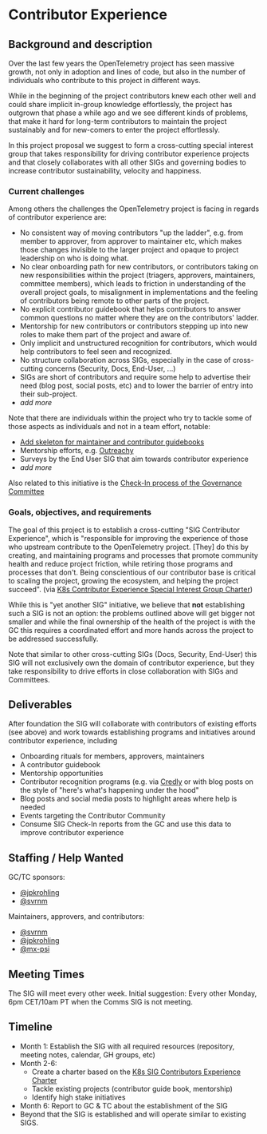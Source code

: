 # Contributor Experience

## Background and description

Over the last few years the OpenTelemetry project has seen massive growth, not
only in adoption and lines of code, but also in the number of individuals who
contribute to this project in different ways.

While in the beginning of the project contributors knew each other well and
could share implicit in-group knowledge effortlessly, the project has outgrown that
phase a while ago and we see different kinds of problems, that make it hard
for long-term contributors to maintain the project sustainably and for new-comers
to enter the project effortlessly.

In this project proposal we suggest to form a cross-cutting special interest group
that takes responsibility for driving contributor experience projects and that
closely collaborates with all other SIGs and governing bodies to increase contributor
sustainability, velocity and happiness.

### Current challenges

Among others the challenges the OpenTelemetry project is facing in regards of
contributor experience are:

* No consistent way of moving contributors "up the ladder", e.g. from member to
  approver, from approver to maintainer etc, which makes those changes invisible
  to the larger project and opaque to project leadership on who is doing
  what.
* No clear onboarding path for new contributors, or contributors taking on new
  responsibilities within the project (triagers, approvers, maintainers, committee
  members), which leads to friction in understanding of the overall project goals,
  to misalignment in implementations and the feeling of contributors being remote
  to other parts of the project.
* No explicit contributor guidebook that helps contributors to answer common
  questions no matter where they are on the contributors' ladder.
* Mentorship for new contributors or contributors stepping up into new roles to
  make them part of the project and aware of.  
* Only implicit and unstructured recognition for contributors, which would help
  contributors to feel seen and recognized.
* No structure collaboration across SIGs, especially in the case of cross-cutting
  concerns (Security, Docs, End-User, ...)
* SIGs are short of contributors and require some help to advertise their need
  (blog post, social posts, etc) and to lower the barrier of entry into their
  sub-project.
* _add more_

Note that there are individuals within the project who try to tackle some of those
aspects as individuals and not in a team effort, notable:

* [Add skeleton for maintainer and contributor guidebooks](https://github.com/open-telemetry/community/pull/2051)
* Mentorship efforts, e.g. [Outreachy](https://cloud-native.slack.com/archives/C060GFUL0P6)
* Surveys by the End User SIG that aim towards contributor experience
* _add more_

Also related to this initiative is the [Check-In process of the Governance Committee](https://github.com/open-telemetry/community/blob/main/gc-check-ins.md)

### Goals, objectives, and requirements

The goal of this project is to establish a cross-cutting "SIG Contributor Experience",
which is "responsible for improving the experience of those who upstream contribute to
the OpenTelemetry project. [They] do this by creating, and maintaining programs and processes that promote community health and reduce project friction, while retiring those programs and processes that don't. Being conscientious of our contributor base is critical to scaling the project, growing the ecosystem, and helping the project succeed". (via [K8s Contributor Experience Special Interest Group Charter](https://github.com/kubernetes/community/blob/master/sig-contributor-experience/charter.md))

While this is "yet another SIG" initiative, we believe that **not** establishing
such a SIG is not an option: the problems outlined above will get bigger not
smaller and while the final ownership of the health of the project is with the GC
this requires a coordinated effort and more hands across the project to be addressed
successfully.

Note that similar to other cross-cutting SIGs (Docs, Security, End-User) this SIG will not exclusively own
the domain of contributor experience, but they take responsibility to drive efforts in close collaboration
with SIGs and Committees.

## Deliverables

After foundation the SIG will collaborate with contributors of existing efforts
(see above) and work towards establishing programs and initiatives around contributor
experience, including

* Onboarding rituals for members, approvers, maintainers
* A contributor guidebook
* Mentorship opportunities
* Contributor recognition programs (e.g. via [Credly](https://credly.com) or with blog posts on the style of "here's what's happening under the hood"
* Blog posts and social media posts to highlight areas where help is needed
* Events targeting the Contributor Community
* Consume SIG Check-In reports from the GC and use this data to improve contributor experience

## Staffing / Help Wanted

GC/TC sponsors:

* [@jpkrohling](https://github.com/jpkrohling)
* [@svrnm](https://github.com/svrnm)
  
Maintainers, approvers, and contributors:

* [@svrnm](https://github.com/svrnm)
* [@jpkrohling](https://github.com/jpkrohling)
* [@mx-psi](https://github.com/mx-psi)

## Meeting Times

The SIG will meet every other week. Initial suggestion: Every other Monday, 6pm CET/10am PT when
the Comms SIG is not meeting.

## Timeline

* Month 1: Establish the SIG with all required resources (repository, meeting notes, calendar, GH groups, etc)
* Month 2-6:
  * Create a charter based on the [K8s SIG Contributors Experience Charter](https://github.com/kubernetes/community/blob/master/sig-contributor-experience/charter.md)
  * Tackle existing projects (contributor guide book, mentorship)
  * Identify high stake initiatives
* Month 6: Report to GC & TC about the establishment of the SIG
* Beyond that the SIG is established and will operate similar to existing SIGS.
